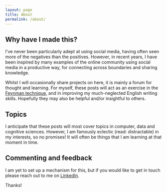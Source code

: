 ```yaml
---
layout: page
title: About
permalink: /about/
---
```


## Why have I made this?

I've never been particularly adept at using social media, having often seen more of the negatives than the positives. However, in recent years, I have been inspired by many examples of the online community using social media in a productive way, for connecting across boundaries and sharing knowledge.

Whilst I will occasionally share projects on here, it is mainly a forum for thought and learning. For myself, these posts will act as an exercise in the [Feynman technique](https://en.wikipedia.org/wiki/Learning_by_teaching), and in improving my much-neglected English writing skills. Hopefully they may also be helpful and/or insightful to others.

## Topics

I anticipate that these posts will most cover topics in computer, data and cognitive sciences. However, I am famously eclectic (read: distractable) in my interests, so no promises! It will often be things that I am learning at that moment in time.

## Commenting and feedback

I am yet to set up a mechanism for this, but if you would like to get in touch please reach out to me on [LinkedIn](https://www.linkedin.com/in/willhalfpenny/).

Thanks!
